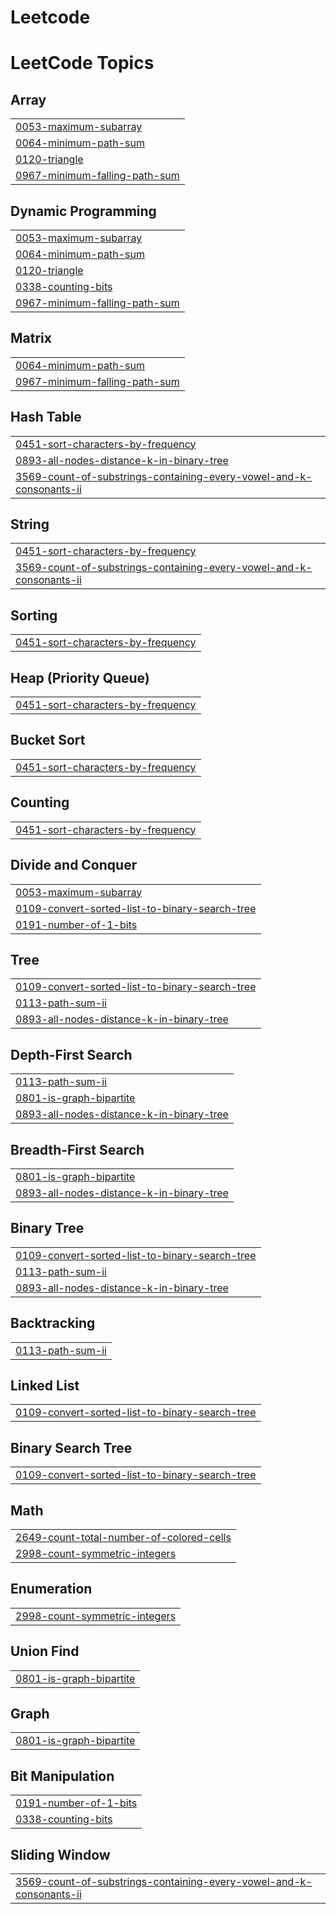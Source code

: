 # Leetcode
<!---LeetCode Topics Start-->
# LeetCode Topics
## Array
|  |
| ------- |
| [0053-maximum-subarray](https://github.com/radhikagupta28/Leetcode/tree/master/0053-maximum-subarray) |
| [0064-minimum-path-sum](https://github.com/radhikagupta28/Leetcode/tree/master/0064-minimum-path-sum) |
| [0120-triangle](https://github.com/radhikagupta28/Leetcode/tree/master/0120-triangle) |
| [0967-minimum-falling-path-sum](https://github.com/radhikagupta28/Leetcode/tree/master/0967-minimum-falling-path-sum) |
## Dynamic Programming
|  |
| ------- |
| [0053-maximum-subarray](https://github.com/radhikagupta28/Leetcode/tree/master/0053-maximum-subarray) |
| [0064-minimum-path-sum](https://github.com/radhikagupta28/Leetcode/tree/master/0064-minimum-path-sum) |
| [0120-triangle](https://github.com/radhikagupta28/Leetcode/tree/master/0120-triangle) |
| [0338-counting-bits](https://github.com/radhikagupta28/Leetcode/tree/master/0338-counting-bits) |
| [0967-minimum-falling-path-sum](https://github.com/radhikagupta28/Leetcode/tree/master/0967-minimum-falling-path-sum) |
## Matrix
|  |
| ------- |
| [0064-minimum-path-sum](https://github.com/radhikagupta28/Leetcode/tree/master/0064-minimum-path-sum) |
| [0967-minimum-falling-path-sum](https://github.com/radhikagupta28/Leetcode/tree/master/0967-minimum-falling-path-sum) |
## Hash Table
|  |
| ------- |
| [0451-sort-characters-by-frequency](https://github.com/radhikagupta28/Leetcode/tree/master/0451-sort-characters-by-frequency) |
| [0893-all-nodes-distance-k-in-binary-tree](https://github.com/radhikagupta28/Leetcode/tree/master/0893-all-nodes-distance-k-in-binary-tree) |
| [3569-count-of-substrings-containing-every-vowel-and-k-consonants-ii](https://github.com/radhikagupta28/Leetcode/tree/master/3569-count-of-substrings-containing-every-vowel-and-k-consonants-ii) |
## String
|  |
| ------- |
| [0451-sort-characters-by-frequency](https://github.com/radhikagupta28/Leetcode/tree/master/0451-sort-characters-by-frequency) |
| [3569-count-of-substrings-containing-every-vowel-and-k-consonants-ii](https://github.com/radhikagupta28/Leetcode/tree/master/3569-count-of-substrings-containing-every-vowel-and-k-consonants-ii) |
## Sorting
|  |
| ------- |
| [0451-sort-characters-by-frequency](https://github.com/radhikagupta28/Leetcode/tree/master/0451-sort-characters-by-frequency) |
## Heap (Priority Queue)
|  |
| ------- |
| [0451-sort-characters-by-frequency](https://github.com/radhikagupta28/Leetcode/tree/master/0451-sort-characters-by-frequency) |
## Bucket Sort
|  |
| ------- |
| [0451-sort-characters-by-frequency](https://github.com/radhikagupta28/Leetcode/tree/master/0451-sort-characters-by-frequency) |
## Counting
|  |
| ------- |
| [0451-sort-characters-by-frequency](https://github.com/radhikagupta28/Leetcode/tree/master/0451-sort-characters-by-frequency) |
## Divide and Conquer
|  |
| ------- |
| [0053-maximum-subarray](https://github.com/radhikagupta28/Leetcode/tree/master/0053-maximum-subarray) |
| [0109-convert-sorted-list-to-binary-search-tree](https://github.com/radhikagupta28/Leetcode/tree/master/0109-convert-sorted-list-to-binary-search-tree) |
| [0191-number-of-1-bits](https://github.com/radhikagupta28/Leetcode/tree/master/0191-number-of-1-bits) |
## Tree
|  |
| ------- |
| [0109-convert-sorted-list-to-binary-search-tree](https://github.com/radhikagupta28/Leetcode/tree/master/0109-convert-sorted-list-to-binary-search-tree) |
| [0113-path-sum-ii](https://github.com/radhikagupta28/Leetcode/tree/master/0113-path-sum-ii) |
| [0893-all-nodes-distance-k-in-binary-tree](https://github.com/radhikagupta28/Leetcode/tree/master/0893-all-nodes-distance-k-in-binary-tree) |
## Depth-First Search
|  |
| ------- |
| [0113-path-sum-ii](https://github.com/radhikagupta28/Leetcode/tree/master/0113-path-sum-ii) |
| [0801-is-graph-bipartite](https://github.com/radhikagupta28/Leetcode/tree/master/0801-is-graph-bipartite) |
| [0893-all-nodes-distance-k-in-binary-tree](https://github.com/radhikagupta28/Leetcode/tree/master/0893-all-nodes-distance-k-in-binary-tree) |
## Breadth-First Search
|  |
| ------- |
| [0801-is-graph-bipartite](https://github.com/radhikagupta28/Leetcode/tree/master/0801-is-graph-bipartite) |
| [0893-all-nodes-distance-k-in-binary-tree](https://github.com/radhikagupta28/Leetcode/tree/master/0893-all-nodes-distance-k-in-binary-tree) |
## Binary Tree
|  |
| ------- |
| [0109-convert-sorted-list-to-binary-search-tree](https://github.com/radhikagupta28/Leetcode/tree/master/0109-convert-sorted-list-to-binary-search-tree) |
| [0113-path-sum-ii](https://github.com/radhikagupta28/Leetcode/tree/master/0113-path-sum-ii) |
| [0893-all-nodes-distance-k-in-binary-tree](https://github.com/radhikagupta28/Leetcode/tree/master/0893-all-nodes-distance-k-in-binary-tree) |
## Backtracking
|  |
| ------- |
| [0113-path-sum-ii](https://github.com/radhikagupta28/Leetcode/tree/master/0113-path-sum-ii) |
## Linked List
|  |
| ------- |
| [0109-convert-sorted-list-to-binary-search-tree](https://github.com/radhikagupta28/Leetcode/tree/master/0109-convert-sorted-list-to-binary-search-tree) |
## Binary Search Tree
|  |
| ------- |
| [0109-convert-sorted-list-to-binary-search-tree](https://github.com/radhikagupta28/Leetcode/tree/master/0109-convert-sorted-list-to-binary-search-tree) |
## Math
|  |
| ------- |
| [2649-count-total-number-of-colored-cells](https://github.com/radhikagupta28/Leetcode/tree/master/2649-count-total-number-of-colored-cells) |
| [2998-count-symmetric-integers](https://github.com/radhikagupta28/Leetcode/tree/master/2998-count-symmetric-integers) |
## Enumeration
|  |
| ------- |
| [2998-count-symmetric-integers](https://github.com/radhikagupta28/Leetcode/tree/master/2998-count-symmetric-integers) |
## Union Find
|  |
| ------- |
| [0801-is-graph-bipartite](https://github.com/radhikagupta28/Leetcode/tree/master/0801-is-graph-bipartite) |
## Graph
|  |
| ------- |
| [0801-is-graph-bipartite](https://github.com/radhikagupta28/Leetcode/tree/master/0801-is-graph-bipartite) |
## Bit Manipulation
|  |
| ------- |
| [0191-number-of-1-bits](https://github.com/radhikagupta28/Leetcode/tree/master/0191-number-of-1-bits) |
| [0338-counting-bits](https://github.com/radhikagupta28/Leetcode/tree/master/0338-counting-bits) |
## Sliding Window
|  |
| ------- |
| [3569-count-of-substrings-containing-every-vowel-and-k-consonants-ii](https://github.com/radhikagupta28/Leetcode/tree/master/3569-count-of-substrings-containing-every-vowel-and-k-consonants-ii) |
<!---LeetCode Topics End-->